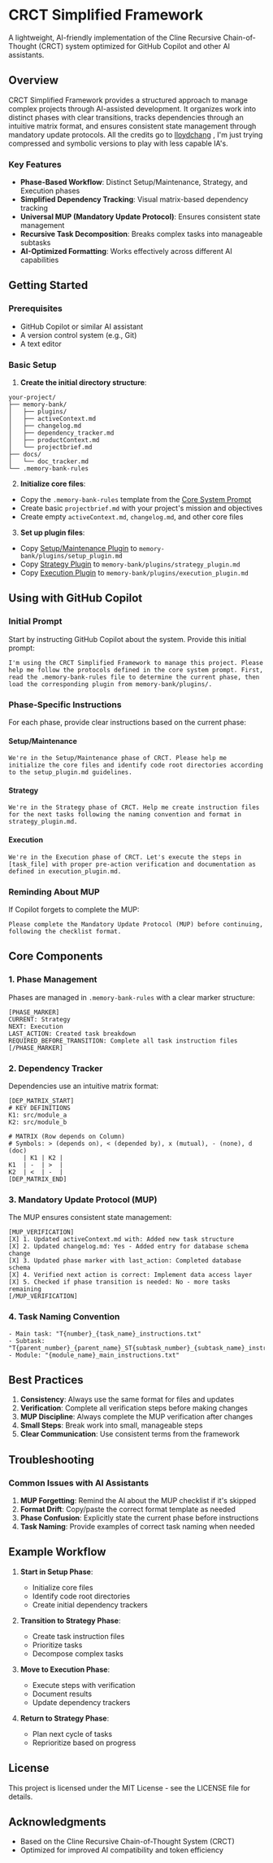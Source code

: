 # CRCT Simplified Framework

A lightweight, AI-friendly implementation of the Cline Recursive Chain-of-Thought (CRCT) system optimized for GitHub Copilot and other AI assistants.

## Overview

CRCT Simplified Framework provides a structured approach to manage complex projects through AI-assisted development. It organizes work into distinct phases with clear transitions, tracks dependencies through an intuitive matrix format, and ensures consistent state management through mandatory update protocols. All the credits go to [lloydchang](https://github.com/lloydchang/RPG-fan-Cline-Recursive-Chain-of-Thought-System-CRCT-) , I'm just trying compressed and symbolic versions to play with less capable IA's.

### Key Features

- **Phase-Based Workflow**: Distinct Setup/Maintenance, Strategy, and Execution phases
- **Simplified Dependency Tracking**: Visual matrix-based dependency tracking
- **Universal MUP (Mandatory Update Protocol)**: Ensures consistent state management
- **Recursive Task Decomposition**: Breaks complex tasks into manageable subtasks
- **AI-Optimized Formatting**: Works effectively across different AI capabilities

## Getting Started

### Prerequisites

- GitHub Copilot or similar AI assistant
- A version control system (e.g., Git)
- A text editor

### Basic Setup

1. **Create the initial directory structure**:

```
your-project/
├── memory-bank/
│   ├── plugins/
│   ├── activeContext.md
│   ├── changelog.md
│   ├── dependency_tracker.md
│   ├── productContext.md
│   └── projectbrief.md
├── docs/
│   └── doc_tracker.md
└── .memory-bank-rules
```

2. **Initialize core files**:

- Copy the `.memory-bank-rules` template from the [Core System Prompt](core-system-prompt.md)
- Create basic `projectbrief.md` with your project's mission and objectives
- Create empty `activeContext.md`, `changelog.md`, and other core files

3. **Set up plugin files**:

- Copy [Setup/Maintenance Plugin](crct-prompts-symbolic/setup-plugin.md) to `memory-bank/plugins/setup_plugin.md`
- Copy [Strategy Plugin](crct-prompts-symbolic/strategy_plugin.md) to `memory-bank/plugins/strategy_plugin.md`
- Copy [Execution Plugin](crct-prompts-symbolic/execution-plugin.md) to `memory-bank/plugins/execution_plugin.md`

## Using with GitHub Copilot

### Initial Prompt

Start by instructing GitHub Copilot about the system. Provide this initial prompt:

```
I'm using the CRCT Simplified Framework to manage this project. Please help me follow the protocols defined in the core system prompt. First, read the .memory-bank-rules file to determine the current phase, then load the corresponding plugin from memory-bank/plugins/.
```

### Phase-Specific Instructions

For each phase, provide clear instructions based on the current phase:

#### Setup/Maintenance

```
We're in the Setup/Maintenance phase of CRCT. Please help me initialize the core files and identify code root directories according to the setup_plugin.md guidelines.
```

#### Strategy

```
We're in the Strategy phase of CRCT. Help me create instruction files for the next tasks following the naming convention and format in strategy_plugin.md.
```

#### Execution

```
We're in the Execution phase of CRCT. Let's execute the steps in [task_file] with proper pre-action verification and documentation as defined in execution_plugin.md.
```

### Reminding About MUP

If Copilot forgets to complete the MUP:

```
Please complete the Mandatory Update Protocol (MUP) before continuing, following the checklist format.
```

## Core Components

### 1. Phase Management

Phases are managed in `.memory-bank-rules` with a clear marker structure:

```
[PHASE_MARKER]
CURRENT: Strategy
NEXT: Execution
LAST_ACTION: Created task breakdown
REQUIRED_BEFORE_TRANSITION: Complete all task instruction files
[/PHASE_MARKER]
```

### 2. Dependency Tracker

Dependencies use an intuitive matrix format:

```
[DEP_MATRIX_START]
# KEY DEFINITIONS
K1: src/module_a
K2: src/module_b

# MATRIX (Row depends on Column)
# Symbols: > (depends on), < (depended by), x (mutual), - (none), d (doc)
    | K1 | K2 |
K1  | -  | >  |
K2  | <  | -  |
[DEP_MATRIX_END]
```

### 3. Mandatory Update Protocol (MUP)

The MUP ensures consistent state management:

```
[MUP_VERIFICATION]
[X] 1. Updated activeContext.md with: Added new task structure
[X] 2. Updated changelog.md: Yes - Added entry for database schema change
[X] 3. Updated phase marker with last_action: Completed database schema
[X] 4. Verified next action is correct: Implement data access layer
[X] 5. Checked if phase transition is needed: No - more tasks remaining
[/MUP_VERIFICATION]
```

### 4. Task Naming Convention

```
- Main task: "T{number}_{task_name}_instructions.txt"
- Subtask: "T{parent_number}_{parent_name}_ST{subtask_number}_{subtask_name}_instructions.txt"
- Module: "{module_name}_main_instructions.txt"
```

## Best Practices

1. **Consistency**: Always use the same format for files and updates
2. **Verification**: Complete all verification steps before making changes
3. **MUP Discipline**: Always complete the MUP verification after changes
4. **Small Steps**: Break work into small, manageable steps
5. **Clear Communication**: Use consistent terms from the framework

## Troubleshooting

### Common Issues with AI Assistants

1. **MUP Forgetting**: Remind the AI about the MUP checklist if it's skipped
2. **Format Drift**: Copy/paste the correct format template as needed
3. **Phase Confusion**: Explicitly state the current phase before instructions
4. **Task Naming**: Provide examples of correct task naming when needed

## Example Workflow

1. **Start in Setup Phase**:
   - Initialize core files
   - Identify code root directories
   - Create initial dependency trackers

2. **Transition to Strategy Phase**:
   - Create task instruction files
   - Prioritize tasks
   - Decompose complex tasks

3. **Move to Execution Phase**:
   - Execute steps with verification
   - Document results
   - Update dependency trackers

4. **Return to Strategy Phase**:
   - Plan next cycle of tasks
   - Reprioritize based on progress

## License

This project is licensed under the MIT License - see the LICENSE file for details.

## Acknowledgments

- Based on the Cline Recursive Chain-of-Thought System (CRCT)
- Optimized for improved AI compatibility and token efficiency